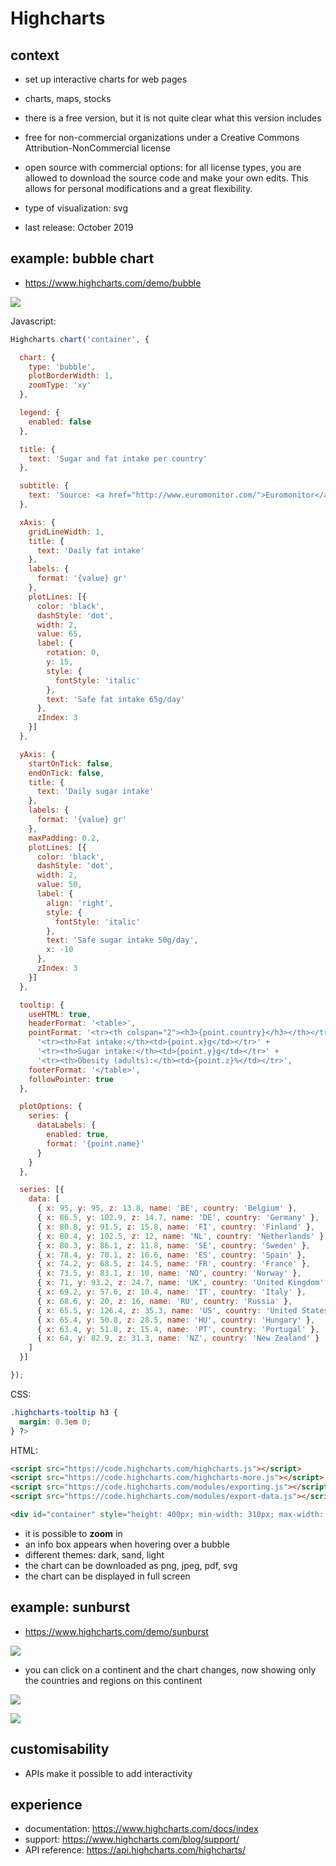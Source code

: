 # Highcharts

## context

- set up interactive charts for web pages
- charts, maps, stocks
- there is a free version, but it is not quite clear what this version includes
- free for non-commercial organizations under a Creative Commons Attribution-NonCommercial license 
- open source with commercial options: for all license types, you are allowed to download the source code and make your own edits. This allows for personal modifications and a great flexibility.

- type of visualization: svg
- last release: October 2019

## example: bubble chart

- <https://www.highcharts.com/demo/bubble>

![](pictures/highcharts_bubbles.png)

Javascript: 

```javascript
Highcharts.chart('container', {

  chart: {
    type: 'bubble',
    plotBorderWidth: 1,
    zoomType: 'xy'
  },

  legend: {
    enabled: false
  },

  title: {
    text: 'Sugar and fat intake per country'
  },

  subtitle: {
    text: 'Source: <a href="http://www.euromonitor.com/">Euromonitor</a> and <a href="https://data.oecd.org/">OECD</a>'
  },

  xAxis: {
    gridLineWidth: 1,
    title: {
      text: 'Daily fat intake'
    },
    labels: {
      format: '{value} gr'
    },
    plotLines: [{
      color: 'black',
      dashStyle: 'dot',
      width: 2,
      value: 65,
      label: {
        rotation: 0,
        y: 15,
        style: {
          fontStyle: 'italic'
        },
        text: 'Safe fat intake 65g/day'
      },
      zIndex: 3
    }]
  },

  yAxis: {
    startOnTick: false,
    endOnTick: false,
    title: {
      text: 'Daily sugar intake'
    },
    labels: {
      format: '{value} gr'
    },
    maxPadding: 0.2,
    plotLines: [{
      color: 'black',
      dashStyle: 'dot',
      width: 2,
      value: 50,
      label: {
        align: 'right',
        style: {
          fontStyle: 'italic'
        },
        text: 'Safe sugar intake 50g/day',
        x: -10
      },
      zIndex: 3
    }]
  },

  tooltip: {
    useHTML: true,
    headerFormat: '<table>',
    pointFormat: '<tr><th colspan="2"><h3>{point.country}</h3></th></tr>' +
      '<tr><th>Fat intake:</th><td>{point.x}g</td></tr>' +
      '<tr><th>Sugar intake:</th><td>{point.y}g</td></tr>' +
      '<tr><th>Obesity (adults):</th><td>{point.z}%</td></tr>',
    footerFormat: '</table>',
    followPointer: true
  },

  plotOptions: {
    series: {
      dataLabels: {
        enabled: true,
        format: '{point.name}'
      }
    }
  },

  series: [{
    data: [
      { x: 95, y: 95, z: 13.8, name: 'BE', country: 'Belgium' },
      { x: 86.5, y: 102.9, z: 14.7, name: 'DE', country: 'Germany' },
      { x: 80.8, y: 91.5, z: 15.8, name: 'FI', country: 'Finland' },
      { x: 80.4, y: 102.5, z: 12, name: 'NL', country: 'Netherlands' },
      { x: 80.3, y: 86.1, z: 11.8, name: 'SE', country: 'Sweden' },
      { x: 78.4, y: 70.1, z: 16.6, name: 'ES', country: 'Spain' },
      { x: 74.2, y: 68.5, z: 14.5, name: 'FR', country: 'France' },
      { x: 73.5, y: 83.1, z: 10, name: 'NO', country: 'Norway' },
      { x: 71, y: 93.2, z: 24.7, name: 'UK', country: 'United Kingdom' },
      { x: 69.2, y: 57.6, z: 10.4, name: 'IT', country: 'Italy' },
      { x: 68.6, y: 20, z: 16, name: 'RU', country: 'Russia' },
      { x: 65.5, y: 126.4, z: 35.3, name: 'US', country: 'United States' },
      { x: 65.4, y: 50.8, z: 28.5, name: 'HU', country: 'Hungary' },
      { x: 63.4, y: 51.8, z: 15.4, name: 'PT', country: 'Portugal' },
      { x: 64, y: 82.9, z: 31.3, name: 'NZ', country: 'New Zealand' }
    ]
  }]

});
```

CSS: 

```css
.highcharts-tooltip h3 {
  margin: 0.3em 0;
} ?>
```

HTML: 

```html
<script src="https://code.highcharts.com/highcharts.js"></script>
<script src="https://code.highcharts.com/highcharts-more.js"></script>
<script src="https://code.highcharts.com/modules/exporting.js"></script>
<script src="https://code.highcharts.com/modules/export-data.js"></script>

<div id="container" style="height: 400px; min-width: 310px; max-width: 600px; margin: 0 auto"></div>
```

- it is possible to **zoom** in 
- an info box appears when hovering over a bubble 
- different themes: dark, sand, light
- the chart can be downloaded as png, jpeg, pdf, svg
- the chart can be displayed in full screen

## example: sunburst

- <https://www.highcharts.com/demo/sunburst>

![](pictures/highcharts_sunburst.png)

- you can click on a continent and the chart changes, now showing only the countries and regions on this continent

![](pictures/highcharts_sunburst2.png)

![](pictures/highcharts_sunburst3.png)

## customisability

- APIs make it possible to add interactivity

## experience
- documentation: <https://www.highcharts.com/docs/index>
- support: <https://www.highcharts.com/blog/support/> 
- API reference: <https://api.highcharts.com/highcharts/>